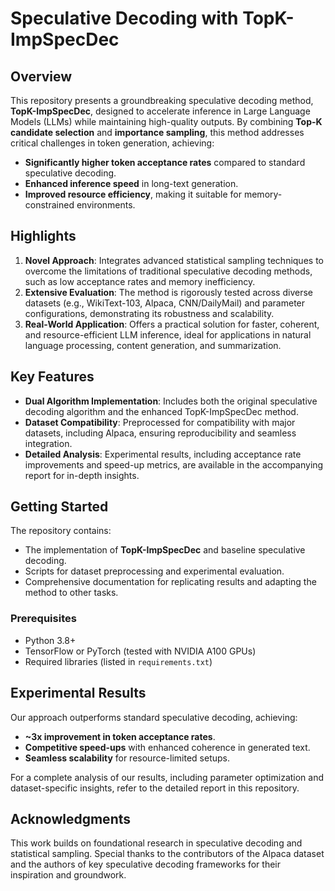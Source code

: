 
# Speculative Decoding with TopK-ImpSpecDec

## Overview

This repository presents a groundbreaking speculative decoding method, **TopK-ImpSpecDec**, designed to accelerate inference in Large Language Models (LLMs) while maintaining high-quality outputs. By combining **Top-K candidate selection** and **importance sampling**, this method addresses critical challenges in token generation, achieving:

- **Significantly higher token acceptance rates** compared to standard speculative decoding.
- **Enhanced inference speed** in long-text generation.
- **Improved resource efficiency**, making it suitable for memory-constrained environments.

## Highlights

1. **Novel Approach**: Integrates advanced statistical sampling techniques to overcome the limitations of traditional speculative decoding methods, such as low acceptance rates and memory inefficiency.
2. **Extensive Evaluation**: The method is rigorously tested across diverse datasets (e.g., WikiText-103, Alpaca, CNN/DailyMail) and parameter configurations, demonstrating its robustness and scalability.
3. **Real-World Application**: Offers a practical solution for faster, coherent, and resource-efficient LLM inference, ideal for applications in natural language processing, content generation, and summarization.

## Key Features

- **Dual Algorithm Implementation**: Includes both the original speculative decoding algorithm and the enhanced TopK-ImpSpecDec method.
- **Dataset Compatibility**: Preprocessed for compatibility with major datasets, including Alpaca, ensuring reproducibility and seamless integration.
- **Detailed Analysis**: Experimental results, including acceptance rate improvements and speed-up metrics, are available in the accompanying report for in-depth insights.

## Getting Started

The repository contains:

- The implementation of **TopK-ImpSpecDec** and baseline speculative decoding.
- Scripts for dataset preprocessing and experimental evaluation.
- Comprehensive documentation for replicating results and adapting the method to other tasks.

### Prerequisites

- Python 3.8+
- TensorFlow or PyTorch (tested with NVIDIA A100 GPUs)
- Required libraries (listed in `requirements.txt`)

## Experimental Results

Our approach outperforms standard speculative decoding, achieving:

- **~3x improvement in token acceptance rates**.
- **Competitive speed-ups** with enhanced coherence in generated text.
- **Seamless scalability** for resource-limited setups.

For a complete analysis of our results, including parameter optimization and dataset-specific insights, refer to the detailed report in this repository.

## Acknowledgments

This work builds on foundational research in speculative decoding and statistical sampling. Special thanks to the contributors of the Alpaca dataset and the authors of key speculative decoding frameworks for their inspiration and groundwork.

